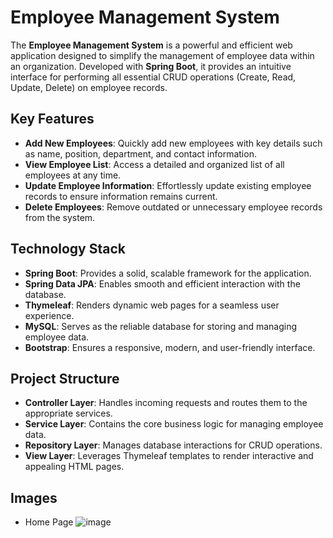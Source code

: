 # Employee Management System

The **Employee Management System** is a powerful and efficient web application designed to simplify the management of employee data within an organization. Developed with **Spring Boot**, it provides an intuitive interface for performing all essential CRUD operations (Create, Read, Update, Delete) on employee records.

## Key Features
- **Add New Employees**: Quickly add new employees with key details such as name, position, department, and contact information.
- **View Employee List**: Access a detailed and organized list of all employees at any time.
- **Update Employee Information**: Effortlessly update existing employee records to ensure information remains current.
- **Delete Employees**: Remove outdated or unnecessary employee records from the system.

## Technology Stack
- **Spring Boot**: Provides a solid, scalable framework for the application.
- **Spring Data JPA**: Enables smooth and efficient interaction with the database.
- **Thymeleaf**: Renders dynamic web pages for a seamless user experience.
- **MySQL**: Serves as the reliable database for storing and managing employee data.
- **Bootstrap**: Ensures a responsive, modern, and user-friendly interface.

## Project Structure
- **Controller Layer**: Handles incoming requests and routes them to the appropriate services.
- **Service Layer**: Contains the core business logic for managing employee data.
- **Repository Layer**: Manages database interactions for CRUD operations.
- **View Layer**: Leverages Thymeleaf templates to render interactive and appealing HTML pages.

## Images
- Home Page
![image](https://github.com/user-attachments/assets/bd1ace8f-2314-4f6f-918b-1da439c76a63)
